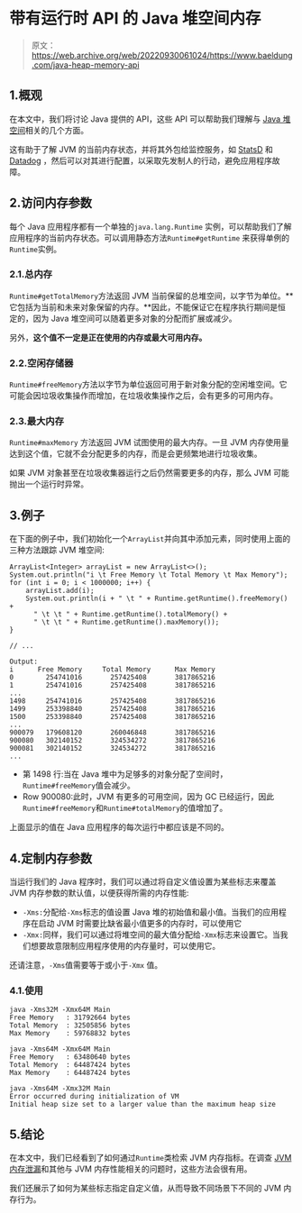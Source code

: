 # 带有运行时 API 的 Java 堆空间内存

> 原文：<https://web.archive.org/web/20220930061024/https://www.baeldung.com/java-heap-memory-api>

## 1.概观

在本文中，我们将讨论 Java 提供的 API，这些 API 可以帮助我们理解与 [Java 堆空间](/web/20221128025946/https://www.baeldung.com/java-stack-heap)相关的几个方面。

这有助于了解 JVM 的当前内存状态，并将其外包给监控服务，如 [StatsD](https://web.archive.org/web/20221128025946/https://www.datadoghq.com/blog/statsd/) 和 [Datadog](https://web.archive.org/web/20221128025946/https://docs.datadoghq.com/developers/dogstatsd/) ，然后可以对其进行配置，以采取先发制人的行动，避免应用程序故障。

## 2.访问内存参数

每个 Java 应用程序都有一个单独的`java.lang.Runtime` 实例，可以帮助我们了解应用程序的当前内存状态。可以调用静态方法`Runtime#getRuntime` 来获得单例的`Runtime`实例。

### 2.1.总内存

`Runtime#getTotalMemory`方法返回 JVM 当前保留的总堆空间，以字节为单位。**它包括为当前和未来对象保留的内存。**因此，不能保证它在程序执行期间是恒定的，因为 Java 堆空间可以随着更多对象的分配而扩展或减少。

另外，**这个值不一定是正在使用的内存或最大可用内存。**

### 2.2.空闲存储器

`Runtime#freeMemory`方法以字节为单位返回可用于新对象分配的空闲堆空间。它可能会因垃圾收集操作而增加，在垃圾收集操作之后，会有更多的可用内存。

### 2.3.最大内存

`Runtime#maxMemory` 方法返回 JVM 试图使用的最大内存。一旦 JVM 内存使用量达到这个值，它就不会分配更多的内存，而是会更频繁地进行垃圾收集。

如果 JVM 对象甚至在垃圾收集器运行之后仍然需要更多的内存，那么 JVM 可能抛出一个运行时异常。

## 3.例子

在下面的例子中，我们初始化一个`ArrayList`并向其中添加元素，同时使用上面的三种方法跟踪 JVM 堆空间:

```
ArrayList<Integer> arrayList = new ArrayList<>();
System.out.println("i \t Free Memory \t Total Memory \t Max Memory");
for (int i = 0; i < 1000000; i++) {
    arrayList.add(i);
    System.out.println(i + " \t " + Runtime.getRuntime().freeMemory() + 
      " \t \t " + Runtime.getRuntime().totalMemory() + 
      " \t \t " + Runtime.getRuntime().maxMemory());
}

// ...
```

```
Output:
i 	   Free Memory 	   Total Memory 	 Max Memory
0 	     254741016 	 	 257425408 	 	 3817865216
1 	     254741016 	 	 257425408 	 	 3817865216
...
1498 	 254741016 	 	 257425408 	 	 3817865216
1499 	 253398840 	 	 257425408 	 	 3817865216
1500 	 253398840 	 	 257425408 	 	 3817865216
...
900079 	 179608120 	 	 260046848 	 	 3817865216
900080 	 302140152 	 	 324534272 	 	 3817865216
900081 	 302140152 	 	 324534272 	 	 3817865216
...
```

*   第 1498 行:当在 Java 堆中为足够多的对象分配了空间时，`Runtime#freeMemory`值会减少。
*   Row 900080:此时，JVM 有更多的可用空间，因为 GC 已经运行，因此`Runtime#freeMemory`和`Runtime#totalMemory`的值增加了。

上面显示的值在 Java 应用程序的每次运行中都应该是不同的。

## 4.定制内存参数

当运行我们的 Java 程序时，我们可以通过将自定义值设置为某些标志来覆盖 JVM 内存参数的默认值，以便获得所需的内存性能:

*   `-Xms:`分配给`-Xms`标志的值设置 Java 堆的初始值和最小值。当我们的应用程序在启动 JVM 时需要比缺省最小值更多的内存时，可以使用它
*   `-Xmx:`同样，我们可以通过将堆空间的最大值分配给`-Xmx`标志来设置它。当我们想要故意限制应用程序使用的内存量时，可以使用它。

还请注意，`-Xms`值需要等于或小于`-Xmx` 值。

### 4.1.使用

```
java -Xms32M -Xmx64M Main                                                                                        
Free Memory   : 31792664 bytes
Total Memory  : 32505856 bytes
Max Memory    : 59768832 bytes

java -Xms64M -Xmx64M Main
Free Memory   : 63480640 bytes
Total Memory  : 64487424 bytes
Max Memory    : 64487424 bytes

java -Xms64M -Xmx32M Main                                                                                        
Error occurred during initialization of VM
Initial heap size set to a larger value than the maximum heap size
```

## 5.结论

在本文中，我们已经看到了如何通过`Runtime`类检索 JVM 内存指标。在调查 [JVM 内存泄漏](/web/20221128025946/https://www.baeldung.com/java-memory-leaks)和其他与 JVM 内存性能相关的问题时，这些方法会很有用。

我们还展示了如何为某些标志指定自定义值，从而导致不同场景下不同的 JVM 内存行为。